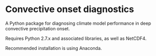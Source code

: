 # Convective onset diagnostics

A Python package for diagnosing climate model performance in deep convective precipitation onset.

Requires Python 2.7.x and associated libraries, as well as NetCDF4.

Recommended installation is using Anaconda.
